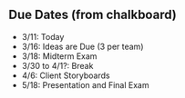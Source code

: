 ## Due Dates (from chalkboard)

 - 3/11: Today
 - 3/16: Ideas are Due (3 per team)
 - 3/18: Midterm Exam
 - 3/30 to 4/1?: Break
 - 4/6: Client Storyboards
 - 5/18: Presentation and Final Exam
